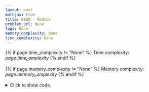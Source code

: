 ```yaml
---
layout: post
mathjax: true
title: 918D - Madmax
problem_url: None
tags: None
memory_complexity: None
time_complexity: None
---
```




{% if page.time_complexity != "None" %}
Time complexity: ${{ page.time_complexity }}$
{% endif %}

{% if page.memory_complexity != "None" %}
Memory complexity: ${{ page.memory_complexity }}$
{% endif %}

<details>
<summary>
<p style="display:inline">Click to show code.</p>
</summary>
```cpp
{% raw %}
using namespace std;
using ii = pair<int, int>;
int const NMAX = 1e2 + 11;
int const CMAX = 26;
int n, m;
bool mem[NMAX][NMAX][CMAX], vis[NMAX][NMAX][CMAX];
vector<ii> g[NMAX];
bool dp(int u, int v, int c)
{
    auto &ans = mem[u][v][c];
    if (vis[u][v][c])
        return ans;
    else
    {
        vis[u][v][c] = true;
        return ans = any_of(g[u].begin(), g[u].end(), [c, v](ii uc) {
                   auto [up, cp] = uc;
                   return cp >= c and not dp(v, up, cp);
               });
    }
}
int main(void)
{
    ios_base::sync_with_stdio(false), cin.tie(NULL);
    int u, v;
    char c;
    cin >> n >> m;
    for (int i = 0; i < m; ++i)
    {
        cin >> u >> v >> c, --u, --v, c -= 'a';
        g[u].emplace_back(v, (int)c);
    }
    for (int u = 0; u < n; ++u)
    {
        for (int v = 0; v < n; ++v)
            cout << (dp(u, v, 0) ? 'A' : 'B');
        cout << endl;
    }
    return 0;
}

{% endraw %}
```
</details>

